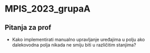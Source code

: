 # MPIS_2023_grupaA
## Pitanja za prof
- Kako implementirati manualno upravljanje uređajima u polju ako dalekovodna polja nikada ne smiju biti u različitim stanjima?
